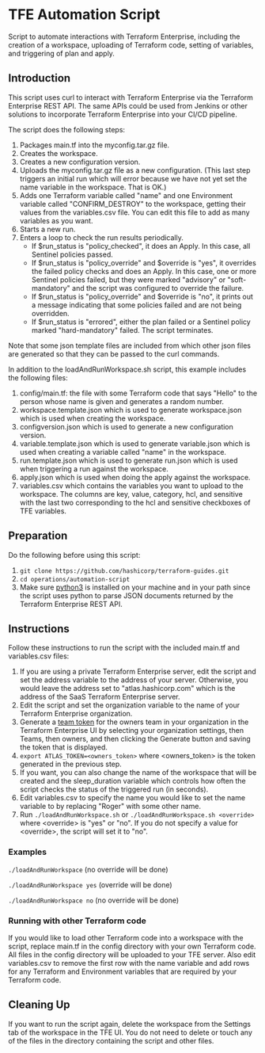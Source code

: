 # TFE Automation Script
Script to automate interactions with Terraform Enterprise, including the creation of a workspace, uploading of Terraform code, setting of variables, and triggering of plan and apply.

## Introduction
This script uses curl to interact with Terraform Enterprise via the Terraform Enterprise REST API. The same APIs could be used from Jenkins or other solutions to incorporate Terraform Enterprise into your CI/CD pipeline.

The script does the following steps:
1. Packages main.tf into the myconfig.tar.gz file.
1. Creates the workspace.
1. Creates a new configuration version.
1. Uploads the myconfig.tar.gz file as a new configuration. (This last step triggers an initial run which will error because we have not yet set the name variable in the workspace.  That is OK.)
1. Adds one Terraform variable called "name" and one Environment variable called "CONFIRM_DESTROY" to the workspace, getting their values from the variables.csv file. You can edit this file to add as many variables as you want.
1. Starts a new run.
1. Enters a loop to check the run results periodically.
    - If $run_status is "policy_checked", it does an Apply. In this case, all Sentinel policies passed.
    - If $run_status is "policy_override" and $override is "yes", it overrides the failed policy checks and does an Apply. In this case, one or more Sentinel policies failed, but they were marked "advisory" or "soft-mandatory" and the script was configured to override the failure.
    - If $run_status is "policy_override" and $override is "no", it prints out a message indicating that some policies failed and are not being overridden.
    - If $run_status is "errored", either the plan failed or a Sentinel policy marked "hard-mandatory" failed. The script terminates.

Note that some json template files are included from which other json files are generated so that they can be passed to the curl commands.

In addition to the loadAndRunWorkspace.sh script, this example includes the following files:

1. config/main.tf: the file with some Terraform code that says "Hello" to the person whose name is given and generates a random number.
1. workspace.template.json which is used to generate workspace.json which is used when creating the workspace.
1. configversion.json which is used to generate a new configuration version.
1. variable.template.json which is used to generate variable.json which is used when creating a variable called "name" in the workspace.
1. run.template.json which is used to generate run.json which is used when triggering a run against the workspace.
1. apply.json which is used when doing the apply against the workspace.
1. variables.csv which contains the variables you want to upload to the workspace. The columns are key, value, category, hcl, and sensitive with the last two corresponding to the hcl and sensitive checkboxes of TFE variables.

## Preparation
Do the following before using this script:

1. `git clone https://github.com/hashicorp/terraform-guides.git`
1. `cd operations/automation-script`
1. Make sure [python3](https://www.python.org/downloads/) is installed on your machine and in your path since the script uses python to parse JSON documents returned by the Terraform Enterprise REST API.

## Instructions
Follow these instructions to run the script with the included main.tf and variables.csv files:

1. If you are using a private Terraform Enterprise server, edit the script and set the address variable to the address of your server. Otherwise, you would leave the address set to "atlas.hashicorp.com" which is the address of the SaaS Terraform Enterprise server.
1. Edit the script and set the organization variable to the name of your Terraform Enterprise organization.
1. Generate a [team token](https://www.terraform.io/docs/enterprise/users-teams-organizations/service-accounts.html#team-service-accounts) for the owners team in your organization in the Terraform Enterprise UI by selecting your organization settings, then Teams, then owners, and then clicking the Generate button and saving the token that is displayed.
1. `export ATLAS_TOKEN=<owners_token>` where \<owners_token\> is the token generated in the previous step.
1. If you want, you can also change the name of the workspace that will be created and the sleep_duration variable which controls how often the script checks the status of the triggered run (in seconds).
1. Edit variables.csv to specify the name you would like to set the name variable to by replacing "Roger" with some other name.
1. Run `./loadAndRunWorkspace.sh` or `./loadAndRunWorkspace.sh <override>` where \<override\> is "yes" or "no". If you do not specify a value for \<override\>, the script will set it to "no".

### Examples
`./loadAndRunWorkspace` (no override will be done)

`./loadAndRunWorkspace yes` (override will be done)

`./loadAndRunWorkspace no` (no override will be done)

### Running with other Terraform code
If you would like to load other Terraform code into a workspace with the script, replace main.tf in the config directory with your own Terraform code.  All files in the config directory will be uploaded to your TFE server.  Also edit variables.csv to remove the first row with the name variable and add rows for any Terraform and Environment variables that are required by your Terraform code.   

## Cleaning Up
If you want to run the script again, delete the workspace from the Settings tab of the workspace in the TFE UI. You do not need to delete or touch any of the files in the directory containing the script and other files.
